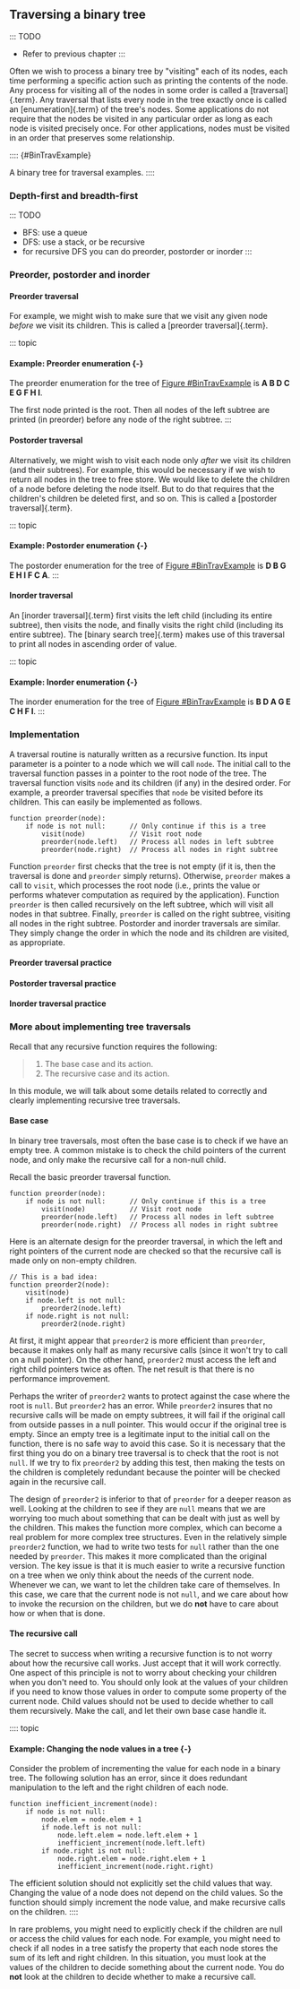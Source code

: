 
## Traversing a binary tree

::: TODO
- Refer to previous chapter
:::

Often we wish to process a binary tree by "visiting" each of its
nodes, each time performing a specific action such as printing the
contents of the node. Any process for visiting all of the nodes in some
order is called a [traversal]{.term}. Any
traversal that lists every node in the tree exactly once is called an
[enumeration]{.term} of the tree's nodes. Some
applications do not require that the nodes be visited in any particular
order as long as each node is visited precisely once. For other
applications, nodes must be visited in an order that preserves some
relationship.

:::: {#BinTravExample}
<inlineav id="BinExampCON" src="Binary/BinExampCON.js" name="Binary/BinExampCON" links="Binary/BinExampCON.css" static/>

A binary tree for traversal examples.
::::

### Depth-first and breadth-first

::: TODO
- BFS: use a queue
- DFS: use a stack, or be recursive
- for recursive DFS you can do preorder, postorder or inorder
:::


### Preorder, postorder and inorder

#### Preorder traversal

For example, we might wish to make sure that we visit any given node
*before* we visit its children. This is called a
[preorder traversal]{.term}.

::: topic
#### Example: Preorder enumeration {-}

The preorder enumeration for the tree of
[Figure #BinTravExample](#BinTravExample) is **A B D C E G F H I**.

The first node printed is the root. Then all nodes of the left subtree
are printed (in preorder) before any node of the right subtree.
:::

<inlineav id="preorderCON" src="Binary/preorderCON.js" name="Preorder Traversal Slideshow" links="Binary/BTCON.css"/>

#### Postorder traversal

Alternatively, we might wish to visit each node only *after* we visit
its children (and their subtrees). For example, this would be necessary
if we wish to return all nodes in the tree to free store. We would like
to delete the children of a node before deleting the node itself. But to
do that requires that the children's children be deleted first, and so
on. This is called a [postorder traversal]{.term}.

::: topic
#### Example: Postorder enumeration {-}

The postorder enumeration for the tree of
[Figure #BinTravExample](#BinTravExample) is **D B G E H I F C A**.
:::

<inlineav id="postorderCON" src="Binary/postorderCON.js" name="Postorder Traversal Slideshow" links="Binary/BTCON.css"/>

#### Inorder traversal

An [inorder traversal]{.term} first visits the
left child (including its entire subtree), then visits the node, and
finally visits the right child (including its entire subtree). The
[binary search tree]{.term} makes use of this traversal to print all nodes in ascending
order of value.

::: topic
#### Example: Inorder enumeration {-}

The inorder enumeration for the tree of
[Figure #BinTravExample](#BinTravExample) is **B D A G E C H F I**.
:::

<inlineav id="inorderCON" src="Binary/inorderCON.js" name="Inorder Traversal Slideshow" links="Binary/BTCON.css"/>

### Implementation

A traversal routine is naturally written as a recursive function. Its
input parameter is a pointer to a node which we will call `node`. The
initial call to the traversal function passes in a pointer to the root
node of the tree. The traversal function visits `node` and its children
(if any) in the desired order. For example, a preorder traversal
specifies that `node` be visited before its children. This can easily be
implemented as follows.

    function preorder(node):
        if node is not null:      // Only continue if this is a tree
            visit(node)           // Visit root node
            preorder(node.left)   // Process all nodes in left subtree
            preorder(node.right)  // Process all nodes in right subtree

Function `preorder` first checks that the tree is not empty (if it is,
then the traversal is done and `preorder` simply returns). Otherwise,
`preorder` makes a call to `visit`, which processes the root node (i.e.,
prints the value or performs whatever computation as required by the
application). Function `preorder` is then called recursively on the left
subtree, which will visit all nodes in that subtree. Finally, `preorder`
is called on the right subtree, visiting all nodes in the right subtree.
Postorder and inorder traversals are similar. They simply change the
order in which the node and its children are visited, as appropriate.

#### Preorder traversal practice

<avembed id="btTravPreorderPRO" src="Binary/btTravPreorderPRO.html" type="pe" name="Binary Tree Preorder Traversal Exercise"/>

#### Postorder traversal practice

<avembed id="btTravPostorderPRO" src="Binary/btTravPostorderPRO.html" type="pe" name="Binary Tree Postorder Traversal Exercise"/>

#### Inorder traversal practice

<avembed id="btTravInorderPRO" src="Binary/btTravInorderPRO.html" type="pe" name="Binary Tree Inorder Traversal Exercise"/>


### More about implementing tree traversals

Recall that any recursive function requires the following:

> 1.  The base case and its action.
> 2.  The recursive case and its action.

In this module, we will talk about some details related to correctly and
clearly implementing recursive tree traversals.

#### Base case

In binary tree traversals, most often the base case is to check if we
have an empty tree. A common mistake is to check the child pointers of
the current node, and only make the recursive call for a non-null child.

Recall the basic preorder traversal function.

    function preorder(node):
        if node is not null:      // Only continue if this is a tree
            visit(node)           // Visit root node
            preorder(node.left)   // Process all nodes in left subtree
            preorder(node.right)  // Process all nodes in right subtree

Here is an alternate design for the preorder traversal, in which the
left and right pointers of the current node are checked so that the
recursive call is made only on non-empty children.

    // This is a bad idea:
    function preorder2(node):
        visit(node)
        if node.left is not null:
            preorder2(node.left)
        if node.right is not null:
            preorder2(node.right)

At first, it might appear that `preorder2` is more efficient than
`preorder`, because it makes only half as many recursive calls (since it
won't try to call on a null pointer). On the other hand, `preorder2`
must access the left and right child pointers twice as often. The net
result is that there is no performance improvement.

Perhaps the writer of `preorder2` wants to protect against the case
where the root is `null`. But `preorder2` has an error. While
`preorder2` insures that no recursive calls will be made on empty
subtrees, it will fail if the original call from outside passes in a
null pointer. This would occur if the original tree is empty. Since an
empty tree is a legitimate input to the initial call on the function,
there is no safe way to avoid this case. So it is necessary that the
first thing you do on a binary tree traversal is to check that the root
is not `null`. If we try to fix `preorder2` by adding this test, then
making the tests on the children is completely redundant because the
pointer will be checked again in the recursive call.

The design of `preorder2` is inferior to that of `preorder` for a deeper
reason as well. Looking at the children to see if they are `null` means
that we are worrying too much about something that can be dealt with
just as well by the children. This makes the function more complex,
which can become a real problem for more complex tree structures. Even
in the relatively simple `preorder2` function, we had to write two tests
for `null` rather than the one needed by `preorder`. This makes it more
complicated than the original version. The key issue is that it is much
easier to write a recursive function on a tree when we only think about
the needs of the current node. Whenever we can, we want to let the
children take care of themselves. In this case, we care that the current
node is not `null`, and we care about how to invoke the recursion on the
children, but we do **not** have to care about how or when that is done.

#### The recursive call

The secret to success when writing a recursive function is to not worry
about how the recursive call works. Just accept that it will work
correctly. One aspect of this principle is not to worry about checking
your children when you don't need to. You should only look at the
values of your children if you need to know those values in order to
compute some property of the current node. Child values should not be
used to decide whether to call them recursively. Make the call, and let
their own base case handle it.

:::: topic
#### Example: Changing the node values in a tree {-}

Consider the problem of incrementing the value for each node in a binary
tree. The following solution has an error, since it does redundant
manipulation to the left and the right children of each node.

    function inefficient_increment(node):
        if node is not null:
            node.elem = node.elem + 1
            if node.left is not null:
                node.left.elem = node.left.elem + 1
                inefficient_increment(node.left.left)
            if node.right is not null:
                node.right.elem = node.right.elem + 1
                inefficient_increment(node.right.right)

The efficient solution should not explicitly set the child values that
way. Changing the value of a node does not depend on the child values.
So the function should simply increment the node value, and make
recursive calls on the children.
::::

In rare problems, you might need to explicitly check if the children are
null or access the child values for each node. For example, you might
need to check if all nodes in a tree satisfy the property that each node
stores the sum of its left and right children. In this situation, you
must look at the values of the children to decide something about the
current node. You do **not** look at the children to decide whether to
make a recursive call.

<!-- ### Binary Tree Increment By One Exercise -->
